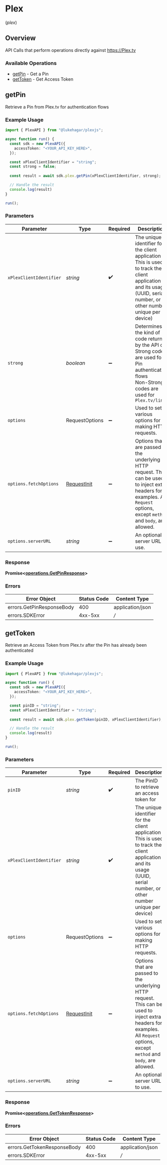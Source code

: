 # Plex
(*plex*)

## Overview

API Calls that perform operations directly against https://Plex.tv


### Available Operations

* [getPin](#getpin) - Get a Pin
* [getToken](#gettoken) - Get Access Token

## getPin

Retrieve a Pin from Plex.tv for authentication flows

### Example Usage

```typescript
import { PlexAPI } from "@lukehagar/plexjs";

async function run() {
  const sdk = new PlexAPI({
    accessToken: "<YOUR_API_KEY_HERE>",
  });

  const xPlexClientIdentifier = "string";
  const strong = false;
  
  const result = await sdk.plex.getPin(xPlexClientIdentifier, strong);

  // Handle the result
  console.log(result)
}

run();
```

### Parameters

| Parameter                                                                                                                                                                      | Type                                                                                                                                                                           | Required                                                                                                                                                                       | Description                                                                                                                                                                    |
| ------------------------------------------------------------------------------------------------------------------------------------------------------------------------------ | ------------------------------------------------------------------------------------------------------------------------------------------------------------------------------ | ------------------------------------------------------------------------------------------------------------------------------------------------------------------------------ | ------------------------------------------------------------------------------------------------------------------------------------------------------------------------------ |
| `xPlexClientIdentifier`                                                                                                                                                        | *string*                                                                                                                                                                       | :heavy_check_mark:                                                                                                                                                             | The unique identifier for the client application<br/>This is used to track the client application and its usage<br/>(UUID, serial number, or other number unique per device)<br/> |
| `strong`                                                                                                                                                                       | *boolean*                                                                                                                                                                      | :heavy_minus_sign:                                                                                                                                                             | Determines the kind of code returned by the API call<br/>Strong codes are used for Pin authentication flows<br/>Non-Strong codes are used for `Plex.tv/link`<br/>              |
| `options`                                                                                                                                                                      | RequestOptions                                                                                                                                                                 | :heavy_minus_sign:                                                                                                                                                             | Used to set various options for making HTTP requests.                                                                                                                          |
| `options.fetchOptions`                                                                                                                                                         | [RequestInit](https://developer.mozilla.org/en-US/docs/Web/API/Request/Request#options)                                                                                        | :heavy_minus_sign:                                                                                                                                                             | Options that are passed to the underlying HTTP request. This can be used to inject extra headers for examples. All `Request` options, except `method` and `body`, are allowed. |
| `options.serverURL`                                                                                                                                                            | *string*                                                                                                                                                                       | :heavy_minus_sign:                                                                                                                                                             | An optional server URL to use.                                                                                                                                                 |


### Response

**Promise<[operations.GetPinResponse](../../models/operations/getpinresponse.md)>**
### Errors

| Error Object              | Status Code               | Content Type              |
| ------------------------- | ------------------------- | ------------------------- |
| errors.GetPinResponseBody | 400                       | application/json          |
| errors.SDKError           | 4xx-5xx                   | */*                       |

## getToken

Retrieve an Access Token from Plex.tv after the Pin has already been authenticated

### Example Usage

```typescript
import { PlexAPI } from "@lukehagar/plexjs";

async function run() {
  const sdk = new PlexAPI({
    accessToken: "<YOUR_API_KEY_HERE>",
  });

  const pinID = "string";
  const xPlexClientIdentifier = "string";
  
  const result = await sdk.plex.getToken(pinID, xPlexClientIdentifier);

  // Handle the result
  console.log(result)
}

run();
```

### Parameters

| Parameter                                                                                                                                                                      | Type                                                                                                                                                                           | Required                                                                                                                                                                       | Description                                                                                                                                                                    |
| ------------------------------------------------------------------------------------------------------------------------------------------------------------------------------ | ------------------------------------------------------------------------------------------------------------------------------------------------------------------------------ | ------------------------------------------------------------------------------------------------------------------------------------------------------------------------------ | ------------------------------------------------------------------------------------------------------------------------------------------------------------------------------ |
| `pinID`                                                                                                                                                                        | *string*                                                                                                                                                                       | :heavy_check_mark:                                                                                                                                                             | The PinID to retrieve an access token for                                                                                                                                      |
| `xPlexClientIdentifier`                                                                                                                                                        | *string*                                                                                                                                                                       | :heavy_check_mark:                                                                                                                                                             | The unique identifier for the client application<br/>This is used to track the client application and its usage<br/>(UUID, serial number, or other number unique per device)<br/> |
| `options`                                                                                                                                                                      | RequestOptions                                                                                                                                                                 | :heavy_minus_sign:                                                                                                                                                             | Used to set various options for making HTTP requests.                                                                                                                          |
| `options.fetchOptions`                                                                                                                                                         | [RequestInit](https://developer.mozilla.org/en-US/docs/Web/API/Request/Request#options)                                                                                        | :heavy_minus_sign:                                                                                                                                                             | Options that are passed to the underlying HTTP request. This can be used to inject extra headers for examples. All `Request` options, except `method` and `body`, are allowed. |
| `options.serverURL`                                                                                                                                                            | *string*                                                                                                                                                                       | :heavy_minus_sign:                                                                                                                                                             | An optional server URL to use.                                                                                                                                                 |


### Response

**Promise<[operations.GetTokenResponse](../../models/operations/gettokenresponse.md)>**
### Errors

| Error Object                | Status Code                 | Content Type                |
| --------------------------- | --------------------------- | --------------------------- |
| errors.GetTokenResponseBody | 400                         | application/json            |
| errors.SDKError             | 4xx-5xx                     | */*                         |
